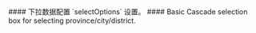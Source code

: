 <cn>
#### 下拉数据配置
`selectOptions` 设置。
</cn>

<us>
#### Basic
Cascade selection box for selecting province/city/district.
</us>
